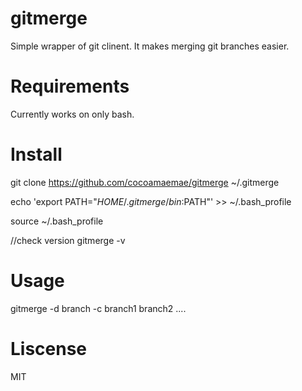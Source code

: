 # gitmerge
Simple wrapper of git clinent. It makes merging git branches easier.

# Requirements
Currently works on only bash.

# Install
git clone https://github.com/cocoamaemae/gitmerge ~/.gitmerge

echo 'export PATH="$HOME/.gitmerge/bin:$PATH"' >> ~/.bash_profile

source ~/.bash_profile

//check version
gitmerge -v

# Usage
gitmerge -d branch -c branch1 branch2 ....

# Liscense
MIT
